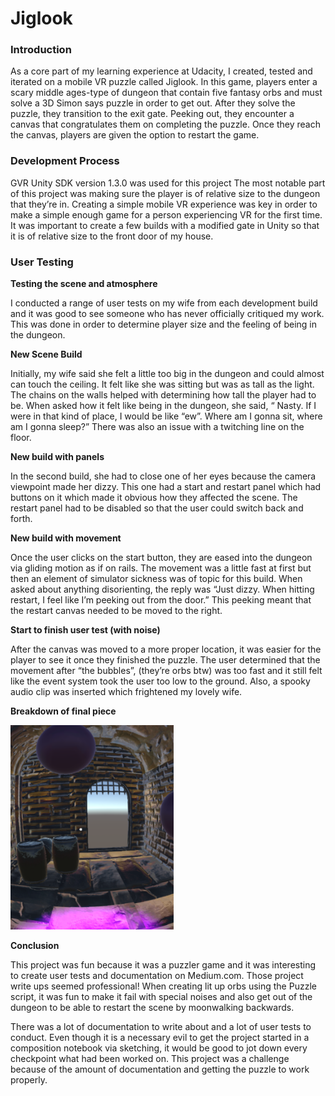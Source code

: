 # Jiglook

### Introduction

As a core part of my learning experience at Udacity, I created, tested and iterated on a mobile VR puzzle called Jiglook. In this game, players enter a scary middle ages-type of dungeon that contain five fantasy orbs and must solve a 3D Simon says puzzle in order to get out. After they solve the puzzle, they transition to the exit gate. Peeking out, they encounter a canvas that congratulates them on completing the puzzle. Once they reach the canvas, players are given the option to restart the game. 

### Development Process

GVR Unity SDK version 1.3.0 was used for this project
The most notable part of this project was making sure the player is of relative size to the dungeon that they’re in. Creating a simple mobile VR experience was key in order to make a simple enough game for a person experiencing VR for the first time. It was important to create a few builds with a modified gate in Unity so that it is of relative size to the front door of my house. 

### User Testing

**Testing the scene and atmosphere**

I conducted a range of user tests on my wife from each development build and it was good to see someone who has never officially critiqued my work. This was done in order to determine player size and the feeling of being in the dungeon.

**New Scene Build**

Initially, my wife said she felt a little too big in the dungeon and could almost can touch the ceiling. It felt like she was sitting but was as tall as the light. The chains on the walls helped with determining how tall the player had to be. When asked how it felt like being in the dungeon, she said, “ Nasty. If I were in that kind of place, I would be like “ew”. Where am I gonna sit, where am I gonna sleep?” There was also an issue with a twitching line on the floor. 

**New build with panels**

In the second build, she had to close one of her eyes because the camera viewpoint made her dizzy. This one had a start and restart panel which had buttons on it which made it obvious how they affected the scene. The restart panel had to be disabled so that the user could switch back and forth.

**New build with movement**

Once the user clicks on the start button, they are eased into the dungeon via gliding motion as if on rails. The movement was a little fast at first but then an element of simulator sickness was of topic for this build. When asked about anything disorienting, the reply was “Just dizzy. When hitting restart, I feel like I’m peeking out from the door.” This peeking meant that the restart canvas needed to be moved to the right.

**Start to finish user test (with noise)**

After the canvas was moved to a more proper location, it was easier for the player to see it once they finished the puzzle. The user determined that the movement after “the bubbles”, (they’re orbs btw) was too fast and it still felt like the event system took the user too low to the ground. Also, a spooky audio clip was inserted which frightened my lovely wife.

__Breakdown of final piece__

![Alt Text](https://github.com/tedlanda/Jiglook/blob/master/Jiglook.png)

__Conclusion__

This project was fun because it was a puzzler game and it was interesting to create user tests and documentation on Medium.com. Those project write ups seemed professional! When creating lit up orbs using the Puzzle script, it was fun to make it fail with special noises and also get out of the dungeon to be able to restart the scene by moonwalking backwards. 


There was a lot of documentation to write about and a lot of user tests to conduct. Even though it is a necessary evil to get the project started in a composition notebook via sketching, it would be good to jot down every checkpoint what had been worked on. This project was a challenge because of the amount of documentation and getting the puzzle to work properly.
